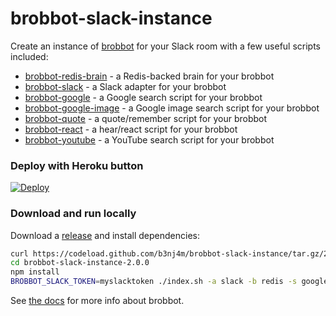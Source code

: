 # brobbot-slack-instance

Create an instance of [brobbot](https://npmjs.org/package/brobbot) for your Slack room with a few useful scripts included:

- [brobbot-redis-brain](https://npmjs.org/package/brobbot-redis-brain) - a Redis-backed brain for your brobbot
- [brobbot-slack](https://npmjs.org/package/brobbot-slack) - a Slack adapter for your brobbot
- [brobbot-google](https://npmjs.org/package/brobbot-google) - a Google search script for your brobbot
- [brobbot-google-image](https://npmjs.org/package/brobbot-google-image) - a Google image search script for your brobbot
- [brobbot-quote](https://npmjs.org/package/brobbot-quote) - a quote/remember script for your brobbot
- [brobbot-react](https://npmjs.org/package/brobbot-react) - a hear/react script for your brobbot
- [brobbot-youtube](https://npmjs.org/package/brobbot-youtube) - a YouTube search script for your brobbot

### Deploy with Heroku button
[![Deploy](https://www.herokucdn.com/deploy/button.png)](https://heroku.com/deploy)

### Download and run locally

Download a [release](https://github.com/b3nj4m/brobbot-instance/releases) and install dependencies:

```bash
curl https://codeload.github.com/b3nj4m/brobbot-slack-instance/tar.gz/2.0.0 | tar -xz
cd brobbot-slack-instance-2.0.0
npm install
BROBBOT_SLACK_TOKEN=myslacktoken ./index.sh -a slack -b redis -s google,google-image,quote,react,youtube
```

See [the docs](https://github.com/b3nj4m/hubot/blob/master/docs/README.md) for more info about brobbot.
